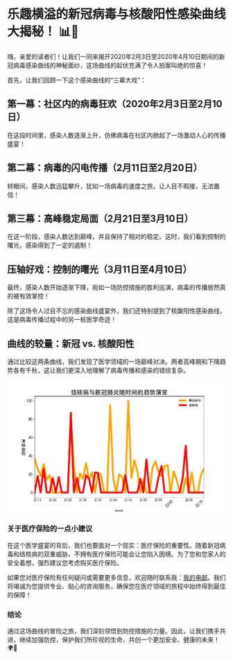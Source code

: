 # 乐趣横溢的新冠病毒与核酸阳性感染曲线大揭秘！ 📊💉

嗨，亲爱的读者们！让我们一同来揭开2020年2月3日至2020年4月10日期间的新冠病毒感染曲线的神秘面纱，这场曲线的起伏充满了令人拍案叫绝的惊喜！

首先，让我们回顾一下这个感染曲线的“三幕大戏”：

## 第一幕：社区内的病毒狂欢（2020年2月3日至2月10日）
在这段时间里，感染人数逐渐上升，仿佛病毒在社区内掀起了一场激动人心的传播盛宴！

## 第二幕：病毒的闪电传播（2月11日至2月20日）
转眼间，感染人数迅猛攀升，犹如一场病毒的速度之旅，让人目不暇接，无法置信！

## 第三幕：高峰稳定局面（2月21日至3月10日）
在这一阶段，感染人数达到巅峰，并且保持了相对的稳定。这时，我们看到控制的曙光，感染得到了一定的遏制！

## 压轴好戏：控制的曙光（3月11日至4月10日）
最终，感染人数开始逐渐下降，宛如一场防控措施的胜利巡演，病毒的传播居然真的被有效掌控！

除了这场令人过目不忘的感染曲线盛宴外，我们还特别提到了核酸阳性感染曲线，这是病毒传播过程中的另一桩医学奇迹！

## 曲线的较量：新冠 vs. 核酸阳性
通过比较这两条曲线，我们发现了医学领域的一场巅峰对决。两者高峰期和下降趋势各有千秋，这让我们更深入地理解了病毒传播和感染的错综复杂。

![](https://github.com/ctkqiang/AsianCountryDataAnalysis/blob/main/output/结核病与新冠肺炎随时间的趋势演变.png?raw=true)

### 关于医疗保险的一点小建议

在这个医学盛宴的背后，我们也要面对一个现实：医疗保险的重要性。随着新冠病毒和结核病的双重威胁，不拥有医疗保险可能会让您陷入困境。为了您和您家人的安全着想，强烈建议您考虑购买医疗保险。

如果您对医疗保险有任何疑问或需要更多信息，欢迎随时联系我：[我的电邮](mailto:chengtzekeong.3699v@aia-premier.com.my)。我们将竭诚为您提供专业、贴心的咨询服务，确保您在医疗领域的旅程中始终得到最佳的保障！

### 结论

通过这场曲线的冒险之旅，我们深刻领悟到防控措施的力量。因此，让我们携手共进，继续加强防控，保护我们所珍视的生命，共创一个更加安全、健康的未来！ 🌍💪

